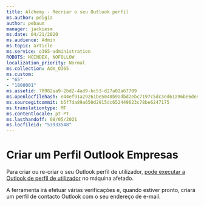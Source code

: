 ```yaml
---
title: Alchemy - Recriar o seu Outlook perfil
ms.author: pdigia
author: pebaum
manager: jackiesm
ms.date: 04/21/2020
ms.audience: Admin
ms.topic: article
ms.service: o365-administration
ROBOTS: NOINDEX, NOFOLLOW
localization_priority: Normal
ms.collection: Adm_O365
ms.custom:
- "65"
- "1800001"
ms.assetid: 70982aa9-2bd2-4ad9-bc53-d27a02a67709
ms.openlocfilehash: e44ef91a29261be5040b9adbd2ebc7197c5dc3ed61a96be6deda1723bb836580
ms.sourcegitcommit: b5f7da89a650d2915dc652449623c78be6247175
ms.translationtype: MT
ms.contentlocale: pt-PT
ms.lasthandoff: 08/05/2021
ms.locfileid: "53933548"
---
```

# <a name="create-an-outlook-profile"></a>Criar um Perfil Outlook Empresas

Para criar ou re-criar o seu Outlook perfil de utilizador, [pode executar a Outlook de perfil de utilizador](https://aka.ms/SaRA-OutlookSetupProfile-Alchemy) no máquina afetado.

A ferramenta irá efetuar várias verificações e, quando estiver pronto, criará um perfil de contacto Outlook com o seu endereço de e-mail.
